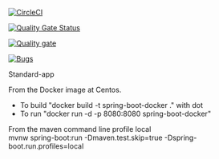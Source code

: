 [![CircleCI](https://dl.circleci.com/status-badge/img/gh/renanzazula/standard-app/tree/master.svg?style=svg)](https://dl.circleci.com/status-badge/redirect/gh/renanzazula/standard-app/tree/master)

[![Quality Gate Status](https://sonarcloud.io/api/project_badges/measure?project=renanzazula_standard-app&metric=alert_status)](https://sonarcloud.io/summary/new_code?id=renanzazula_standard-app)

[![Quality gate](https://sonarcloud.io/api/project_badges/quality_gate?project=renanzazula_standard-app)](https://sonarcloud.io/summary/new_code?id=renanzazula_standard-app)

[![Bugs](https://sonarcloud.io/api/project_badges/measure?project=renanzazula_standard-app&metric=bugs)](https://sonarcloud.io/summary/new_code?id=renanzazula_standard-app)

Standard-app

From the Docker image at Centos.
 - To build "docker build -t spring-boot-docker ." with dot
 - To run "docker run -d -p 8080:8080 spring-boot-docker"

From the maven command line profile local  
mvnw spring-boot:run -Dmaven.test.skip=true -Dspring-boot.run.profiles=local
